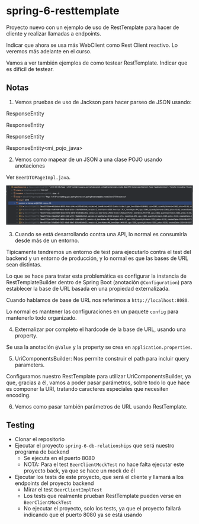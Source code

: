 # spring-6-resttemplate

Proyecto nuevo con un ejemplo de uso de RestTemplate para hacer de cliente y realizar llamadas a endpoints.

Indicar que ahora se usa más WebClient como Rest Client reactivo. Lo veremos más adelante en el curso.

Vamos a ver también ejemplos de como testear RestTemplate. Indicar que es difícil de testear.

## Notas

1. Vemos pruebas de uso de Jackson para hacer parseo de JSON usando:

  ResponseEntity<String>

  ResponseEntity<Map>

  ResponseEntity<JsonNode>

  ResponseEntity<mi_pojo_java>

2. Vemos como mapear de un JSON a una clase POJO usando anotaciones

Ver `BeerDTOPageImpl.java`.

![alt Jackson to Pojo](../images/12-Jackson-to-POJO.png)

3. Cuando se está desarrollando contra una API, lo normal es consumirla desde más de un entorno.

Típicamente tendremos un entorno de test para ejecutarlo contra el test del backend y un entorno de producción, y lo normal es que las bases de URL sean distintas.

Lo que se hace para tratar esta problemática es configurar la instancia de RestTemplateBuilder dentro de Spring Boot (anotación `@Configuration`) para establecer la base de URL basada en una propiedad externalizada.

Cuando hablamos de base de URL nos referimos a `http://localhost:8080`.

Lo normal es mantener las configuraciones en un paquete `config` para mantenerlo todo organizado.

4. Externalizar por completo el hardcode de la base de URL, usando una property.

Se usa la anotación `@Value` y la property se crea en `application.properties`.

5. UriComponentsBuilder: Nos permite construir el path para incluir query parameters.

Configuramos nuestro RestTemplate para utilizar UriComponentsBuilder, ya que, gracias a él, vamos a poder pasar parámetros, sobre todo lo que hace es componer la URI, tratando caracteres especiales que necesiten encoding.

6. Vemos como pasar también parámetros de URL usando RestTemplate.

## Testing

- Clonar el repositorio
- Ejecutar el proyecto `spring-6-db-relationships` que será nuestro programa de backend
  - Se ejecuta en el puerto 8080
  - NOTA: Para el test `BeerClientMockTest` no hace falta ejecutar este proyecto back, ya que se hace un mock de él
- Ejecutar los tests de este proyecto, que será el cliente y llamará a los endpoints del proyecto backend
  - Mirar el test `BeerClientImplTest`
  - Los tests que realmente prueban RestTemplate pueden verse en `BeerClientMockTest`
  - No ejecutar el proyecto, solo los tests, ya que el proyecto fallará indicando que el puerto 8080 ya se está usando